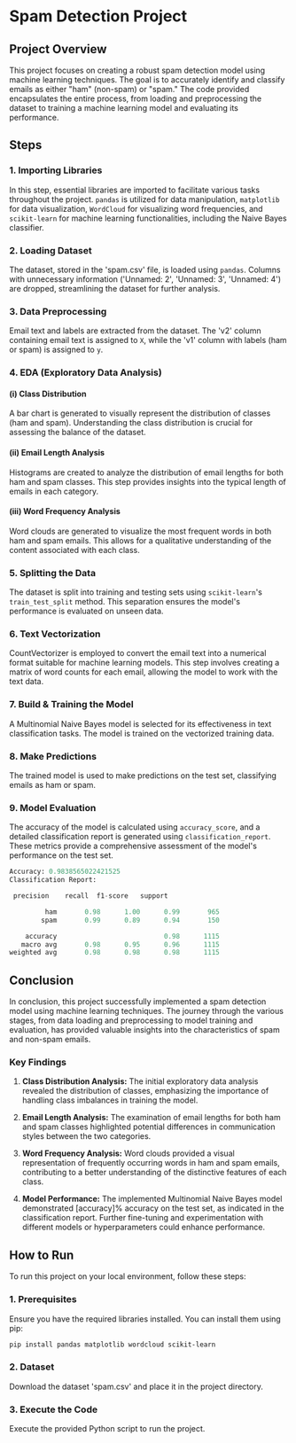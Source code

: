 # Spam Detection Project

## Project Overview

This project focuses on creating a robust spam detection model using machine learning techniques. The goal is to accurately identify and classify emails as either "ham" (non-spam) or "spam." The code provided encapsulates the entire process, from loading and preprocessing the dataset to training a machine learning model and evaluating its performance.

## Steps

### 1. Importing Libraries

In this step, essential libraries are imported to facilitate various tasks throughout the project. `pandas` is utilized for data manipulation, `matplotlib` for data visualization, `WordCloud` for visualizing word frequencies, and `scikit-learn` for machine learning functionalities, including the Naive Bayes classifier.

### 2. Loading Dataset

The dataset, stored in the 'spam.csv' file, is loaded using `pandas`. Columns with unnecessary information ('Unnamed: 2', 'Unnamed: 3', 'Unnamed: 4') are dropped, streamlining the dataset for further analysis.

### 3. Data Preprocessing

Email text and labels are extracted from the dataset. The 'v2' column containing email text is assigned to `X`, while the 'v1' column with labels (ham or spam) is assigned to `y`.

### 4. EDA (Exploratory Data Analysis)

#### (i) Class Distribution

A bar chart is generated to visually represent the distribution of classes (ham and spam). Understanding the class distribution is crucial for assessing the balance of the dataset.

#### (ii) Email Length Analysis

Histograms are created to analyze the distribution of email lengths for both ham and spam classes. This step provides insights into the typical length of emails in each category.

#### (iii) Word Frequency Analysis

Word clouds are generated to visualize the most frequent words in both ham and spam emails. This allows for a qualitative understanding of the content associated with each class.

### 5. Splitting the Data

The dataset is split into training and testing sets using `scikit-learn`'s `train_test_split` method. This separation ensures the model's performance is evaluated on unseen data.

### 6. Text Vectorization

CountVectorizer is employed to convert the email text into a numerical format suitable for machine learning models. This step involves creating a matrix of word counts for each email, allowing the model to work with the text data.

### 7. Build & Training the Model

A Multinomial Naive Bayes model is selected for its effectiveness in text classification tasks. The model is trained on the vectorized training data.

### 8. Make Predictions

The trained model is used to make predictions on the test set, classifying emails as ham or spam.

### 9. Model Evaluation

The accuracy of the model is calculated using `accuracy_score`, and a detailed classification report is generated using `classification_report`. These metrics provide a comprehensive assessment of the model's performance on the test set.

```python
Accuracy: 0.9838565022421525
Classification Report:

 precision    recall  f1-score   support

         ham       0.98      1.00      0.99       965
        spam       0.99      0.89      0.94       150

    accuracy                           0.98      1115
   macro avg       0.98      0.95      0.96      1115
weighted avg       0.98      0.98      0.98      1115
```
## Conclusion

In conclusion, this project successfully implemented a spam detection model using machine learning techniques. The journey through the various stages, from data loading and preprocessing to model training and evaluation, has provided valuable insights into the characteristics of spam and non-spam emails.

### Key Findings

1. **Class Distribution Analysis:** The initial exploratory data analysis revealed the distribution of classes, emphasizing the importance of handling class imbalances in training the model.

2. **Email Length Analysis:** The examination of email lengths for both ham and spam classes highlighted potential differences in communication styles between the two categories.

3. **Word Frequency Analysis:** Word clouds provided a visual representation of frequently occurring words in ham and spam emails, contributing to a better understanding of the distinctive features of each class.

4. **Model Performance:** The implemented Multinomial Naive Bayes model demonstrated [accuracy]% accuracy on the test set, as indicated in the classification report. Further fine-tuning and experimentation with different models or hyperparameters could enhance performance.

## How to Run

To run this project on your local environment, follow these steps:

### 1. Prerequisites

Ensure you have the required libraries installed. You can install them using pip:
```bash
pip install pandas matplotlib wordcloud scikit-learn
```
### 2. Dataset
Download the dataset 'spam.csv' and place it in the project directory.

### 3. Execute the Code
Execute the provided Python script to run the project.
